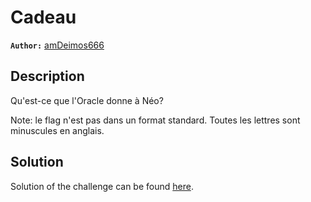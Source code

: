 # Cadeau

**`Author:`** [amDeimos666](https://github.com/amDeimos666)

## Description

Qu'est-ce que l'Oracle donne à Néo?

Note: le flag n'est pas dans un format standard. Toutes les lettres sont minuscules en anglais.

## Solution

Solution of the challenge can be found [here](solution/README.md).
